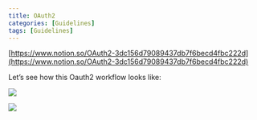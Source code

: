 ```yaml
---
title: OAuth2
categories: [Guidelines]
tags: [Guidelines]
---
```


[https://www.notion.so/OAuth2-3dc156d79089437db7f6becd4fbc222d](https://www.notion.so/OAuth2-3dc156d79089437db7f6becd4fbc222d)


Let’s see how this Oauth2 workflow looks like:


![](https://prod-files-secure.s3.us-west-2.amazonaws.com/9960fb2a-b75e-4bea-a8f9-b00925db1215/3bce41e0-99e8-4ebd-9701-e2bc9cbb79a2/Untitled.png?X-Amz-Algorithm=AWS4-HMAC-SHA256&X-Amz-Content-Sha256=UNSIGNED-PAYLOAD&X-Amz-Credential=ASIAZI2LB466S55HFILF%2F20250303%2Fus-west-2%2Fs3%2Faws4_request&X-Amz-Date=20250303T202308Z&X-Amz-Expires=3600&X-Amz-Security-Token=IQoJb3JpZ2luX2VjEKT%2F%2F%2F%2F%2F%2F%2F%2F%2F%2FwEaCXVzLXdlc3QtMiJHMEUCICxrSXzYmwxXUh0WIFjIPX%2FTkGuBFsC4R6BuubtjwKx8AiEAnLzRYbsTTV%2BIy5TcRNJWQuMKbOy2RIsdZV9OFWqsvCQqiAQI3f%2F%2F%2F%2F%2F%2F%2F%2F%2F%2FARAAGgw2Mzc0MjMxODM4MDUiDHZILj6EBb1EiGp2XSrcA2hTfsiB%2BXYiGjqD9quPqVGMHiNfJaH4A6XGD3sg5adfhzZ6ykXBJZf1zc4Hsgla1guCO4cInRO1vJrxBGlCvAnNaW1nNN%2Fp8vSWWUZL2Vll1VfDdVFAeAklF9jSK3lgvnFRDNd4LGe6RAbBr7b0f7GCdOI5AbbF9xJnmF0b51YcqjYpw3N8u0f%2BB0Yc67szEfLmaKjszHHgoSNy5cdFG8hgkumOAl1SB97KTArpzioamva18uRAuJqBPrTME%2BwM7dIQfrrozlQjgb0yMj9Gd0Z2THXDV9ftzQAZLubGnR5SMutMxc2H15312pjgrIp%2FJ6cfgmHoTb%2Ftb91SD04sVNA%2Br%2FkY3ESV5hGupBcNvs7tkSYdiJl1b3KXX%2FZnkywBmkutJizyx0sJL6HiQiAXzkC12Ja0WUcDZr5a%2B4EdEXH3tV%2FeOmpCAdjdHcJL%2FgppLJEMHdf2z%2FedVqxsP9432M3giSsR8W5NbymwwVp%2FigzZ2r34nJgjJHbMG%2FMnrhK4fYL8rSrzmBzuj6y9rDE389itKaYpeRanTvvUZph1uc%2FjO1yQ5KvXjfHSu4Y48YpiYlXGtnKF9gMks04cnz9pMgAZ5AlqkvZ5pHgsJkLhYlGmtWWfHNGsEqaRVTZ8MKyZmL4GOqUBS8gNoEIZehVvM6rveS3DvParm4tWeLXROPnOrdXDPaNUpSOH9p1ndV4vTfx%2FnSspTqlw8%2FIgTExfUwRUPJ8Odcg3yfZOs6CQEisCyDPKupDqVAEMXMRr%2F%2FCaTj%2FVX%2FGVo4IR1SlA4K8UaV9ZPdyh2%2F%2FUyV%2FD7GvdTUzEIL5xURegDF4R0nTpG%2FpRF1s85gL9BA%2B1Grx8MMRLj73AFkVPgZX%2B6Umc&X-Amz-Signature=f13a77e2a6cdd49b763172eb3b9473fbcf31c8335855b4800fd2a3405efeda4f&X-Amz-SignedHeaders=host&x-id=GetObject)


![](https://prod-files-secure.s3.us-west-2.amazonaws.com/9960fb2a-b75e-4bea-a8f9-b00925db1215/27d32b66-de43-41de-80f7-7edb81d1190f/Untitled.png?X-Amz-Algorithm=AWS4-HMAC-SHA256&X-Amz-Content-Sha256=UNSIGNED-PAYLOAD&X-Amz-Credential=ASIAZI2LB466S55HFILF%2F20250303%2Fus-west-2%2Fs3%2Faws4_request&X-Amz-Date=20250303T202308Z&X-Amz-Expires=3600&X-Amz-Security-Token=IQoJb3JpZ2luX2VjEKT%2F%2F%2F%2F%2F%2F%2F%2F%2F%2FwEaCXVzLXdlc3QtMiJHMEUCICxrSXzYmwxXUh0WIFjIPX%2FTkGuBFsC4R6BuubtjwKx8AiEAnLzRYbsTTV%2BIy5TcRNJWQuMKbOy2RIsdZV9OFWqsvCQqiAQI3f%2F%2F%2F%2F%2F%2F%2F%2F%2F%2FARAAGgw2Mzc0MjMxODM4MDUiDHZILj6EBb1EiGp2XSrcA2hTfsiB%2BXYiGjqD9quPqVGMHiNfJaH4A6XGD3sg5adfhzZ6ykXBJZf1zc4Hsgla1guCO4cInRO1vJrxBGlCvAnNaW1nNN%2Fp8vSWWUZL2Vll1VfDdVFAeAklF9jSK3lgvnFRDNd4LGe6RAbBr7b0f7GCdOI5AbbF9xJnmF0b51YcqjYpw3N8u0f%2BB0Yc67szEfLmaKjszHHgoSNy5cdFG8hgkumOAl1SB97KTArpzioamva18uRAuJqBPrTME%2BwM7dIQfrrozlQjgb0yMj9Gd0Z2THXDV9ftzQAZLubGnR5SMutMxc2H15312pjgrIp%2FJ6cfgmHoTb%2Ftb91SD04sVNA%2Br%2FkY3ESV5hGupBcNvs7tkSYdiJl1b3KXX%2FZnkywBmkutJizyx0sJL6HiQiAXzkC12Ja0WUcDZr5a%2B4EdEXH3tV%2FeOmpCAdjdHcJL%2FgppLJEMHdf2z%2FedVqxsP9432M3giSsR8W5NbymwwVp%2FigzZ2r34nJgjJHbMG%2FMnrhK4fYL8rSrzmBzuj6y9rDE389itKaYpeRanTvvUZph1uc%2FjO1yQ5KvXjfHSu4Y48YpiYlXGtnKF9gMks04cnz9pMgAZ5AlqkvZ5pHgsJkLhYlGmtWWfHNGsEqaRVTZ8MKyZmL4GOqUBS8gNoEIZehVvM6rveS3DvParm4tWeLXROPnOrdXDPaNUpSOH9p1ndV4vTfx%2FnSspTqlw8%2FIgTExfUwRUPJ8Odcg3yfZOs6CQEisCyDPKupDqVAEMXMRr%2F%2FCaTj%2FVX%2FGVo4IR1SlA4K8UaV9ZPdyh2%2F%2FUyV%2FD7GvdTUzEIL5xURegDF4R0nTpG%2FpRF1s85gL9BA%2B1Grx8MMRLj73AFkVPgZX%2B6Umc&X-Amz-Signature=cce93bb77e7fcc58a85bb75ad0fa4604066bf471ea8b1c3218994f01d3aff16c&X-Amz-SignedHeaders=host&x-id=GetObject)

